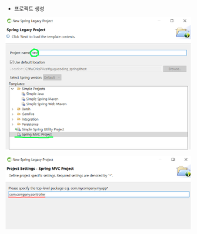 - 프로젝트 생성

![](https://github.com/sonchanwoo/workbook/blob/main/gugucoding_spring/resource/new.png?raw=true)

![](https://github.com/sonchanwoo/workbook/blob/main/gugucoding_spring/resource/base_package.png?raw=true)